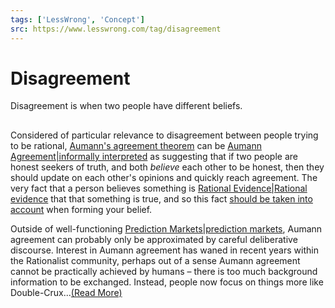 ```yaml
---
tags: ['LessWrong', 'Concept']
src: https://www.lesswrong.com/tag/disagreement
---
```


# Disagreement
Disagreement is when two people have different beliefs.

## 
Considered of particular relevance to disagreement between people trying to be rational, [Aumann's agreement theorem](https://lessestwrong.com/tag/aumann-s-agreement-theorem) can be [Aumann Agreement|informally interpreted](https://lessestwrong.com/tag/aumann-agreement) as suggesting that if two people are honest seekers of truth, and both *believe* each other to be honest, then they should update on each other's opinions and quickly reach agreement. The very fact that a person believes something is [Rational Evidence|Rational evidence](https://lessestwrong.com/tag/rational-evidence) that that something is true, and so this fact [should be taken into account](http://www.overcomingbias.com/2007/01/extraordinary_c.html) when forming your belief.

Outside of well-functioning [Prediction Markets|prediction markets](https://lessestwrong.com/tag/prediction-markets), Aumann agreement can probably only be approximated by careful deliberative discourse. Interest in Aumann agreement has waned in recent years within the Rationalist community, perhaps out of a sense Aumann agreement cannot be practically achieved by humans – there is too much background information to be exchanged. Instead, people now focus on things more like Double-Crux...[(Read More)]()

